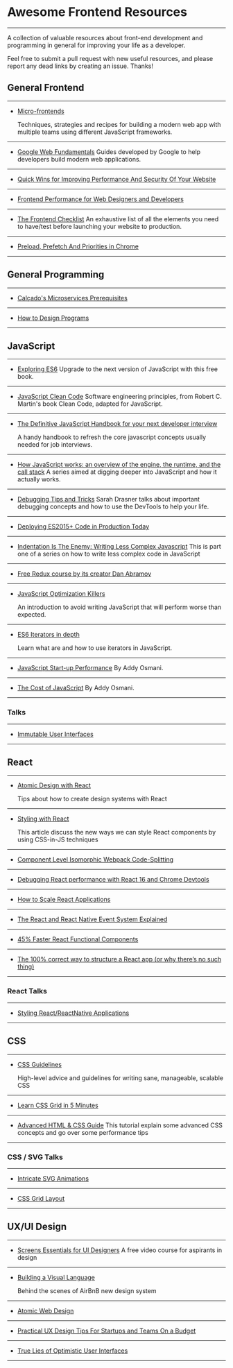 # Awesome Frontend Resources

---

A collection of valuable resources about front-end development and programming in general for improving your life as a developer.

Feel free to submit a pull request with new useful resources, and please report any dead links by creating an issue. Thanks!

## General Frontend

---

* [Micro-frontends](https://micro-frontends.org/)

  Techniques, strategies and recipes for building a modern web app with multiple teams using different JavaScript frameworks.

---

* [Google Web Fundamentals](https://developers.google.com/web/fundamentals/)
  Guides developed by Google to help developers build modern web applications.

---

* [Quick Wins for Improving Performance And Security Of Your Website](https://www.smashingmagazine.com/2017/10/improving-performance-security/)

---

* [Frontend Performance for Web Designers and Developers](https://csswizardry.com/2013/01/front-end-performance-for-web-designers-and-front-end-developers/#section:dns-prefetching)

---

* [The Frontend Checklist](https://codeburst.io/the-front-end-checklist-8b2292fdda44)
  An exhaustive list of all the elements you need to have/test before launching your website to production.

---

* [Preload, Prefetch And Priorities in Chrome](https://medium.com/reloading/preload-prefetch-and-priorities-in-chrome-776165961bbf)

---

## General Programming

---

* [Calçado's Microservices Prerequisites](http://philcalcado.com/2017/06/11/calcados_microservices_prerequisites.html)

---

* [How to Design Programs](http://www.ccs.neu.edu/home/matthias/HtDP2e/index.html)

---

## JavaScript

---

* [Exploring ES6](http://exploringjs.com/es6/index.html#toc_ch_about-es6)
  Upgrade to the next version of JavaScript with this free book.

---

* [JavaScript Clean Code](https://github.com/ryanmcdermott/clean-code-javascript)
  Software engineering principles, from Robert C. Martin's book Clean Code, adapted for JavaScript.

---

* [The Definitive JavaScript Handbook for your next developer interview](https://medium.freecodecamp.org/the-definitive-javascript-handbook-for-a-developer-interview-44ffc6aeb54e)

  A handy handbook to refresh the core javascript concepts usually needed for job interviews.

---

* [How JavaScript works: an overview of the engine, the runtime, and the call stack](https://blog.sessionstack.com/how-does-javascript-actually-work-part-1-b0bacc073cf)
  A series aimed at digging deeper into JavaScript and how it actually works.

---

* [Debugging Tips and Tricks](https://css-tricks.com/debugging-tips-tricks/?utm_source=javascriptweekly&utm_medium=email)
  Sarah Drasner talks about important debugging concepts and how to use the DevTools to help your life.

---

* [Deploying ES2015+ Code in Production Today](https://philipwalton.com/articles/deploying-es2015-code-in-production-today/)

---

* [Indentation Is The Enemy: Writing Less Complex Javascript](https://jrsinclair.com/articles/2017/indentation-is-the-enemy-less-complex-javascript/)
  This is part one of a series on how to write less complex code in JavaScript

---

* [Free Redux course by its creator Dan Abramov](https://egghead.io/lessons/react-redux-the-single-immutable-state-tree)

---

* [JavaScript Optimization Killers](https://github.com/petkaantonov/bluebird/wiki/Optimization-killers)

  An introduction to avoid writing JavaScript that will perform worse than expected.

---

* [ES6 Iterators in depth](https://ponyfoo.com/articles/es6-iterators-in-depth)

  Learn what are and how to use iterators in JavaScript.

---

* [JavaScript Start-up Performance](https://medium.com/reloading/javascript-start-up-performance-69200f43b201)
  By Addy Osmani.

---

* [The Cost of JavaScript](https://medium.com/dev-channel/the-cost-of-javascript-84009f51e99e)
  By Addy Osmani.

---

### Talks

---

* [Immutable User Interfaces](https://www.youtube.com/watch?v=rtcn9I9sB5M)

---

## React

---

* [Atomic Design with React](https://cheesecakelabs.com/blog/atomic-design-react/)

  Tips about how to create design systems with React

---

* [Styling with React](https://survivejs.com/react/advanced-techniques/styling-react/)

  This article discuss the new ways we can style React components by using CSS-in-JS techniques

---

* [Component Level Isomorphic Webpack Code-Splitting](https://medium.com/discovery-engineering/component-level-isomorphic-webpack-code-splitting-b98922382cc1)

---

* [Debugging React performance with React 16 and Chrome Devtools](https://building.calibreapp.com/debugging-react-performance-with-react-16-and-chrome-devtools-c90698a522ad)

---

* [How to Scale React Applications](https://www.smashingmagazine.com/2016/09/how-to-scale-react-applications/)

---

* [The React and React Native Event System Explained](https://levelup.gitconnected.com/how-exactly-does-react-handles-events-71e8b5e359f2?ref=reddit)

---

* [45% Faster React Functional Components](https://medium.com/missive-app/45-faster-react-functional-components-now-3509a668e69f)

---

* [The 100% correct way to structure a React app (or why there’s no such thing)](https://hackernoon.com/the-100-correct-way-to-structure-a-react-app-or-why-theres-no-such-thing-3ede534ef1ed)

---

### React Talks

---

* [Styling React/ReactNative Applications](https://www.youtube.com/watch?time_continue=89&v=bIK2NwoK9xk)

---

## CSS

---

* [CSS Guidelines](https://cssguidelin.es/)

  High-level advice and guidelines for writing sane, manageable, scalable CSS

---

* [Learn CSS Grid in 5 Minutes](https://medium.freecodecamp.org/learn-css-grid-in-5-minutes-f582e87b1228)

---

* [Advanced HTML & CSS Guide](https://learn.shayhowe.com/advanced-html-css/performance-organization/)
  This tutorial explain some advanced CSS concepts and go over some performance tips

---

### CSS / SVG Talks

---

* [Intricate SVG Animations](https://www.youtube.com/watch?v=wc8ovZZ78SY)

---

* [CSS Grid Layout](https://www.youtube.com/watch?v=N5Lt1SLqBmQ)

---

## UX/UI Design

---

* [Screens Essentials for UI Designers](https://learnux.io/course/screens-essentials?autoplay=1)
  A free video course for aspirants in design

---

* [Building a Visual Language](https://airbnb.design/building-a-visual-language/)

  Behind the scenes of AirBnB new design system

---

* [Atomic Web Design](http://bradfrost.com/blog/post/atomic-web-design/)

---

* [Practical UX Design Tips For Startups and Teams On a Budget](https://hackernoon.com/practical-ux-design-tips-for-startups-and-teams-on-a-budget-fac58299984b)

---

* [True Lies of Optimistic User Interfaces](https://www.smashingmagazine.com/2016/11/true-lies-of-optimistic-user-interfaces/)

---
